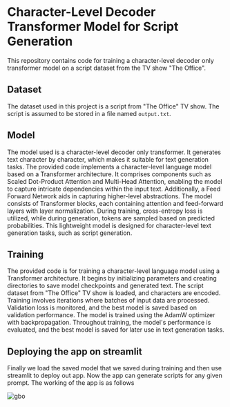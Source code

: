 # Character-Level Decoder Transformer Model for Script Generation

This repository contains code for training a character-level decoder only transformer model on a script dataset from the TV show "The Office".

## Dataset
The dataset used in this project is a script from "The Office" TV show. The script is assumed to be stored in a file named `output.txt`. 

## Model
The model used is a character-level decoder only transformer. It generates text character by character, which makes it suitable for text generation tasks.
The provided code implements a character-level language model based on a Transformer architecture. It comprises components such as Scaled Dot-Product Attention and 
Multi-Head Attention, enabling the model to capture intricate dependencies within the input text. Additionally, a Feed Forward Network aids in capturing higher-level abstractions. 
The model consists of Transformer blocks, each containing attention and feed-forward layers with layer normalization. During training, cross-entropy loss is utilized, 
while during generation, tokens are sampled based on predicted probabilities. This lightweight model is designed for character-level text generation tasks,
such as script generation.


## Training
The provided code is for training a character-level language model using a Transformer architecture. It begins by initializing parameters and creating directories to save 
model checkpoints and generated text. The script dataset from "The Office" TV show is loaded, and characters are encoded. 
Training involves iterations where batches of input data are processed. 
Validation loss is monitored, and the best model is saved based on validation performance. 
The model is trained using the AdamW optimizer with backpropagation. 
Throughout training, the model's performance is evaluated, and the best model is saved for later use in text generation tasks.

## Deploying the app on streamlit
Finally we load the saved model that we saved during training and then use streamlit to deploy out app. Now the app can generate scripts for any given prompt. 
The working of the app is as follows


![gbo](https://github.com/mishra-kunal1/The-Office-Script-Generator-using-LLM/assets/99056351/a0c66c29-ecc5-4dd1-b43d-0ed08a4b9fb6)

